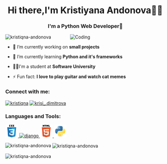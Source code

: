<h1 align="center">Hi there,I'm Kristiyana Andonova👋🏻</h1>
<h3 align="center">I'm a Python Web Developer🐍</h3>
<img align="right" alt="Coding" width="300" src="https://media0.giphy.com/media/v1.Y2lkPTc5MGI3NjExZmY5NDQ3NDVmOTU2MzEwNGQzMDA2YjY3NmY4NmUyNjQ3NzYyOTkxNyZjdD1n/3oKIPnAiaMCws8nOsE/giphy.gif"/>


<p align="left"> <img src="https://komarev.com/ghpvc/?username=kristiqna-andonova&label=Profile%20views&color=0e75b6&style=flat" alt="kristiqna-andonova" /> </p>

- 🔭 I’m currently working on **small projects**

- 🌱 I’m currently learning **Python and it's frameworks**

- 👩‍💻I'm a student at **Software University**

- ⚡ Fun fact: **I love to play guitar and watch cat memes**

<h3 align="left">Connect with me:</h3>
<p align="left">
<a href="https://dev.to/kristiqna" target="blank"><img align="center" src="https://raw.githubusercontent.com/rahuldkjain/github-profile-readme-generator/master/src/images/icons/Social/devto.svg" alt="kristiqna" height="30" width="40" /></a>
<a href="https://instagram.com/krisi_.dimitrova" target="blank"><img align="center" src="https://raw.githubusercontent.com/rahuldkjain/github-profile-readme-generator/master/src/images/icons/Social/instagram.svg" alt="krisi_.dimitrova" height="30" width="40" /></a>
</p>

<h3 align="left">Languages and Tools:</h3>
<p align="left"> <a href="https://www.w3schools.com/css/" target="_blank" rel="noreferrer"> <img src="https://raw.githubusercontent.com/devicons/devicon/master/icons/css3/css3-original-wordmark.svg" alt="css3" width="40" height="40"/> </a> <a href="https://www.djangoproject.com/" target="_blank" rel="noreferrer"> <img src="https://cdn.worldvectorlogo.com/logos/django.svg" alt="django" width="40" height="40"/> </a> <a href="https://www.w3.org/html/" target="_blank" rel="noreferrer"> <img src="https://raw.githubusercontent.com/devicons/devicon/master/icons/html5/html5-original-wordmark.svg" alt="html5" width="40" height="40"/> </a> <a href="https://www.python.org" target="_blank" rel="noreferrer"> <img src="https://raw.githubusercontent.com/devicons/devicon/master/icons/python/python-original.svg" alt="python" width="40" height="40"/> </a> </p>

<p><img align="left" src="https://github-readme-stats.vercel.app/api/top-langs?username=kristiqna-andonova&show_icons=true&locale=en&layout=compact" alt="kristiqna-andonova" /></p>

<p>&nbsp;<img align="center" src="https://github-readme-stats.vercel.app/api?username=kristiqna-andonova&show_icons=true&locale=en" alt="kristiqna-andonova" /></p>

<p><img align="center" src="https://github-readme-streak-stats.herokuapp.com/?user=kristiqna-andonova&" alt="kristiqna-andonova" /></p>
